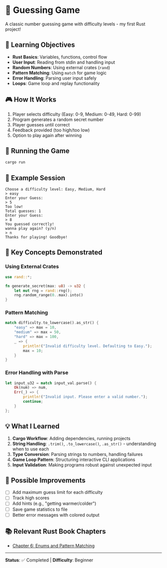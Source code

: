 # 🎲 Guessing Game

A classic number guessing game with difficulty levels - my first Rust project!

## 🎯 Learning Objectives

- **Rust Basics**: Variables, functions, control flow
- **User Input**: Reading from stdin and handling input
- **Random Numbers**: Using external crates (`rand`)
- **Pattern Matching**: Using `match` for game logic
- **Error Handling**: Parsing user input safely
- **Loops**: Game loop and replay functionality

## 🎮 How It Works

1. Player selects difficulty (Easy: 0-9, Medium: 0-49, Hard: 0-99)
2. Program generates a random secret number
3. Player guesses until correct
4. Feedback provided (too high/too low)
5. Option to play again after winning

## 🚀 Running the Game

```bash
cargo run
```

## 📝 Example Session

```
Choose a difficulty level: Easy, Medium, Hard
> easy
Enter your Guess:
> 5
Too low!
Total guesses: 1
Enter your Guess:
> 8
You guessed correctly!
wanna play again? (y/n)
> n
Thanks for playing! Goodbye!
```

## 🔑 Key Concepts Demonstrated

### Using External Crates
```rust
use rand::*;

fn generate_secret(max: u8) -> u32 {
    let mut rng = rand::rng();
    rng.random_range(0..max).into()
}
```

### Pattern Matching
```rust
match difficulty.to_lowercase().as_str() {
    "easy" => max = 10,
    "medium" => max = 50,
    "hard" => max = 100,
    _ => {
        println!("Invalid difficulty level. Defaulting to Easy.");
        max = 10;
    }
}
```

### Error Handling with Parse
```rust
let input_u32 = match input_val.parse() {
    Ok(num) => num,
    Err(_) => {
        println!("Invalid input. Please enter a valid number.");
        continue;
    }
};
```

## 💡 What I Learned

1. **Cargo Workflow**: Adding dependencies, running projects
2. **String Handling**: `.trim()`, `.to_lowercase()`, `.as_str()` - understanding when to use each
3. **Type Conversion**: Parsing strings to numbers, handling failures
4. **Game Loop Pattern**: Structuring interactive CLI applications
5. **Input Validation**: Making programs robust against unexpected input

## 🔄 Possible Improvements

- [ ] Add maximum guess limit for each difficulty
- [ ] Track high scores
- [ ] Add hints (e.g., "getting warmer/colder")
- [ ] Save game statistics to file
- [ ] Better error messages with colored output

## 📚 Relevant Rust Book Chapters

- [Chapter 6: Enums and Pattern Matching](https://doc.rust-lang.org/book/ch06-00-enums.html)

---

**Status**: ✅ Completed | **Difficulty**: Beginner 